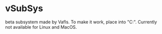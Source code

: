 # vSubSys
beta subsystem made by Vafls. To make it work, place into "C:\". Currently not available for Linux and MacOS.
